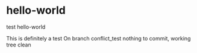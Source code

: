 # hello-world
test hello-world

This is definitely a test
On branch conflict_test
nothing to commit, working tree clean
